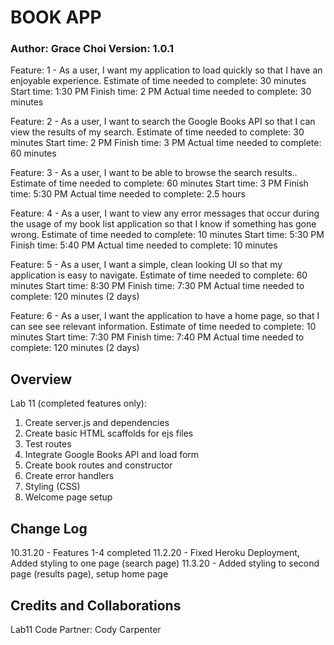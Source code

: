 # BOOK APP
### Author: Grace Choi Version: 1.0.1

Feature: 1 - As a user, I want my application to load quickly so that I have an enjoyable experience.
Estimate of time needed to complete: 30 minutes 
Start time: 1:30 PM 
Finish time: 2 PM 
Actual time needed to complete: 30 minutes 

Feature: 2 - As a user, I want to search the Google Books API so that I can view the results of my search. 
Estimate of time needed to complete: 30 minutes 
Start time: 2 PM 
Finish time: 3 PM 
Actual time needed to complete: 60 minutes 

Feature: 3 - As a user, I want to be able to browse the search results.. 
Estimate of time needed to complete: 60 minutes 
Start time: 3 PM 
Finish time: 5:30 PM 
Actual time needed to complete: 2.5 hours 

Feature: 4 - As a user, I want to view any error messages that occur during the usage of my book list application so that I know if something has gone wrong. 
Estimate of time needed to complete: 10 minutes 
Start time: 5:30 PM 
Finish time: 5:40 PM 
Actual time needed to complete: 10 minutes 

Feature: 5 - As a user, I want a simple, clean looking UI so that my application is easy to navigate.
Estimate of time needed to complete: 60 minutes 
Start time: 8:30 PM 
Finish time: 7:30 PM
Actual time needed to complete: 120 minutes (2 days)

Feature: 6 - As a user, I want the application to have a home page, so that I can see see relevant information. 
Estimate of time needed to complete: 10 minutes 
Start time: 7:30 PM 
Finish time: 7:40 PM
Actual time needed to complete: 120 minutes (2 days)

## Overview
Lab 11 (completed features only):
1. Create server.js and dependencies
2. Create basic HTML scaffolds for ejs files
3. Test routes
4. Integrate Google Books API and load form
5. Create book routes and constructor
6. Create error handlers
7. Styling (CSS)
8. Welcome page setup

## Change Log
10.31.20 - Features 1-4 completed
11.2.20 - Fixed Heroku Deployment, Added styling to one page (search page)
11.3.20 - Added styling to second page (results page), setup home page

## Credits and Collaborations
Lab11 Code Partner: Cody Carpenter